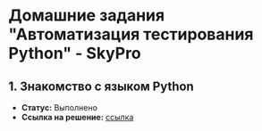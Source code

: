 # Домашние задания "Автоматизация тестирования Python" - SkyPro

## 1. Знакомство с языком Python
- **Статус:** Выполнено
- **Ссылка на решение:** [ссылка](https://github.com/KlimTester/Skypro_python_homeworks/tree/lesson1/Lesson1)

